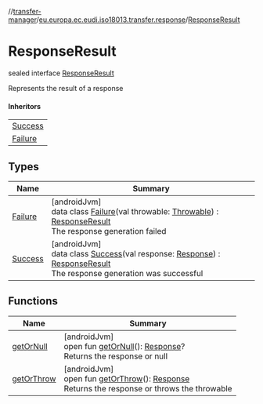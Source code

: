 //[transfer-manager](../../../index.md)/[eu.europa.ec.eudi.iso18013.transfer.response](../index.md)/[ResponseResult](index.md)

# ResponseResult

sealed interface [ResponseResult](index.md)

Represents the result of a response

#### Inheritors

|                              |
|------------------------------|
| [Success](-success/index.md) |
| [Failure](-failure/index.md) |

## Types

| Name                         | Summary                                                                                                                                                                                                                       |
|------------------------------|-------------------------------------------------------------------------------------------------------------------------------------------------------------------------------------------------------------------------------|
| [Failure](-failure/index.md) | [androidJvm]<br>data class [Failure](-failure/index.md)(val throwable: [Throwable](https://kotlinlang.org/api/latest/jvm/stdlib/kotlin/-throwable/index.html)) : [ResponseResult](index.md)<br>The response generation failed |
| [Success](-success/index.md) | [androidJvm]<br>data class [Success](-success/index.md)(val response: [Response](../-response/index.md)) : [ResponseResult](index.md)<br>The response generation was successful                                               |

## Functions

| Name                          | Summary                                                                                                                                     |
|-------------------------------|---------------------------------------------------------------------------------------------------------------------------------------------|
| [getOrNull](get-or-null.md)   | [androidJvm]<br>open fun [getOrNull](get-or-null.md)(): [Response](../-response/index.md)?<br>Returns the response or null                  |
| [getOrThrow](get-or-throw.md) | [androidJvm]<br>open fun [getOrThrow](get-or-throw.md)(): [Response](../-response/index.md)<br>Returns the response or throws the throwable |
